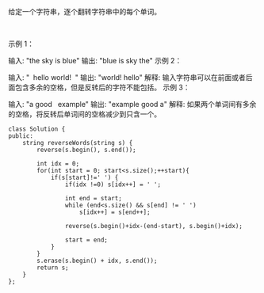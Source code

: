 给定一个字符串，逐个翻转字符串中的每个单词。

 

示例 1：

输入: "the sky is blue"
输出: "blue is sky the"
示例 2：

输入: "  hello world!  "
输出: "world! hello"
解释: 输入字符串可以在前面或者后面包含多余的空格，但是反转后的字符不能包括。
示例 3：

输入: "a good   example"
输出: "example good a"
解释: 如果两个单词间有多余的空格，将反转后单词间的空格减少到只含一个。


```
class Solution {
public:
    string reverseWords(string s) {
        reverse(s.begin(), s.end());

        int idx = 0;
        for(int start = 0; start<s.size();++start){
            if(s[start]!=' ') {
                if(idx !=0) s[idx++] = ' ';
                
                int end = start;
                while (end<s.size() && s[end] != ' ')
                    s[idx++] = s[end++];

                reverse(s.begin()+idx-(end-start), s.begin()+idx);

                start = end;
            }
        }
        s.erase(s.begin() + idx, s.end());
        return s;
    }
};
```

